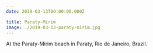 ```yaml
---
date: 2019-03-13T00:00:00.000Z

title: Paraty-Mirim
image: ./2019-03-13-paraty-mirim.jpg
---
```


At the Paraty-Mirim beach in Paraty, Rio de Janeiro, Brazil.
